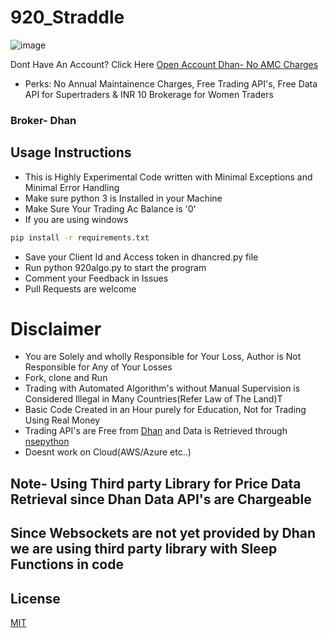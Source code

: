 # 920_Straddle
![image](https://user-images.githubusercontent.com/117473489/233215718-7d2358ec-b820-40c5-84ac-a9b88733f276.png)

Dont Have An Account? Click Here [Open Account Dhan- No AMC Charges](https://dhan.co/open-demat-account/)
- Perks: No Annual Maintainence Charges, Free Trading API's, Free Data API for Supertraders & INR 10 Brokerage for Women Traders

### Broker- Dhan

## Usage Instructions

- This is Highly Experimental Code written with Minimal Exceptions and Minimal Error Handling
- Make sure python 3 is Installed in your Machine
- Make Sure Your Trading Ac Balance is '0'
- If you are using windows 
```bash
pip install -r requirements.txt
```
- Save your Client Id and Access token in dhancred.py file
- Run python 920algo.py to start the program
- Comment your Feedback in Issues
- Pull Requests are welcome

# Disclaimer

- You are Solely and wholly Responsible for Your Loss, Author is Not Responsible for Any of Your Losses
- Fork, clone and Run
- Trading with Automated Algorithm's without Manual Supervision is Considered Illegal in Many Countries(Refer Law of The Land)T
- Basic Code Created in an Hour purely for Education, Not for Trading Using Real Money
- Trading API's are Free from [Dhan](https://dhan.co/open-demat-account/) and Data is Retrieved through [nsepython](https://github.com/aeron7/nsepython)
- Doesnt work on Cloud(AWS/Azure etc..)

## Note- Using Third party Library for Price Data Retrieval since Dhan Data API's are Chargeable
## Since Websockets are not yet provided by Dhan we are using third party library with Sleep Functions in code

## License
[MIT](https://choosealicense.com/licenses/mit/)